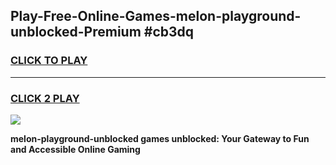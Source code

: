 
## Play-Free-Online-Games-melon-playground-unblocked-Premium #cb3dq
<h3>
<a href="https://premium.freeplayer.one?title=melon-playground-unblocked&ref=8M">CLICK TO PLAY</a></h3>
<hr>

<h3>
<a href="https://premium.freeplayer.one?title=melon-playground-unblocked&ref=8M">CLICK 2 PLAY</a>
  
</h3>

<a href="https://premium.freeplayer.one?title=melon-playground-unblocked&ref=8M"><img src="https://clearcache.store/games.png"></a>


**melon-playground-unblocked games unblocked: Your Gateway to Fun and Accessible Online Gaming**
